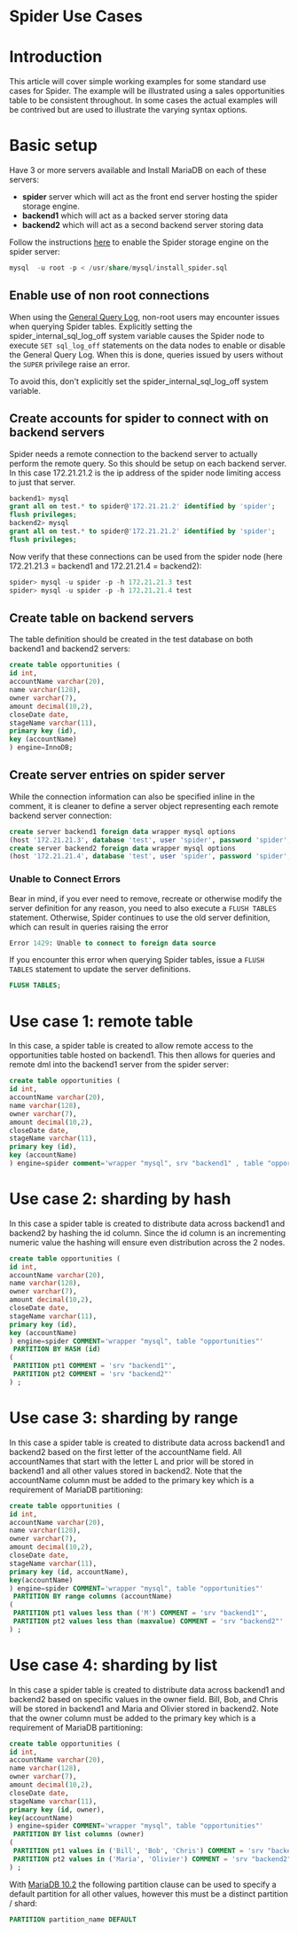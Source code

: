 # Spider Use Cases

# Introduction

This article will cover simple working examples for some standard use cases for Spider.  The example will be illustrated using a sales opportunities table to be consistent throughout. In some cases the actual examples will be contrived but are used to illustrate the varying syntax options.

# Basic setup

Have 3 or more servers available and Install MariaDB on each of these servers:

- <strong>spider</strong> server which will act as the front end server hosting the spider storage engine.
- <strong>backend1</strong> which will act as a backed server storing data
- <strong>backend2</strong> which will act as a second backend server storing data

Follow the instructions [here](/kb/en/spider-storage-engine-overview/#installing) to enable the Spider storage engine on the spider server:

```sql
mysql  -u root -p < /usr/share/mysql/install_spider.sql
```

## Enable use of non root connections

When using the [General Query Log](/mariadb-administration/server-monitoring-logs/general-query-log/), non-root users may encounter issues when querying Spider tables.  Explicitly setting the  <a undefined>spider_internal_sql_log_off</a> system variable causes the Spider node to execute `SET sql_log_off` statements on the data nodes to enable or disable the General Query Log.  When this is done, queries issued by users without the `SUPER` privilege raise an error.

To avoid this, don't explicitly set the <a undefined>spider_internal_sql_log_off</a> system variable.

## Create accounts for spider to connect with on backend servers

Spider needs a remote connection to the backend server to actually perform the remote query. So this should be setup on each backend server. In this case 172.21.21.2 is the ip address of the spider node limiting access to just that server.

```sql
backend1> mysql
grant all on test.* to spider@'172.21.21.2' identified by 'spider';
flush privileges;
backend2> mysql
grant all on test.* to spider@'172.21.21.2' identified by 'spider';
flush privileges;
```

Now verify that these connections can be used from the spider node (here 172.21.21.3 = backend1 and 172.21.21.4 = backend2):

```sql
spider> mysql -u spider -p -h 172.21.21.3 test
spider> mysql -u spider -p -h 172.21.21.4 test
```

## Create table on backend servers

The table definition should be created in the test database on both backend1 and backend2 servers:

```sql
create table opportunities (
id int,
accountName varchar(20),
name varchar(128),
owner varchar(7),
amount decimal(10,2),
closeDate date,
stageName varchar(11),
primary key (id),
key (accountName)
) engine=InnoDB;
```

## Create server entries on spider server

While the connection information can also be specified inline in the comment, it is cleaner to define a server object representing each remote backend server connection:

```sql
create server backend1 foreign data wrapper mysql options 
(host '172.21.21.3', database 'test', user 'spider', password 'spider', port 3306);
create server backend2 foreign data wrapper mysql options 
(host '172.21.21.4', database 'test', user 'spider', password 'spider', port 3306);
```

### Unable to Connect Errors

Bear in mind, if you ever need to remove, recreate or otherwise modify the server definition for any reason, you need to also execute a `FLUSH TABLES` statement.  Otherwise, Spider continues to use the old server definition, which can result in queries raising the error

```sql
Error 1429: Unable to connect to foreign data source
```

If you encounter this error when querying Spider tables, issue a `FLUSH TABLES` statement to update the server definitions.

```sql
FLUSH TABLES;
```

# Use case 1: remote table

In this case, a spider table is created to allow remote access to the opportunities table hosted on backend1. This then allows for queries and remote dml into the backend1 server from the spider server:

```sql
create table opportunities (
id int,
accountName varchar(20),
name varchar(128),
owner varchar(7),
amount decimal(10,2),
closeDate date,
stageName varchar(11),
primary key (id),
key (accountName)
) engine=spider comment='wrapper "mysql", srv "backend1" , table "opportunities"';
```

# Use case 2: sharding by hash

In this case a spider table is created to distribute data across backend1 and backend2 by hashing the id column. Since the id column is an incrementing numeric value the hashing will ensure even distribution across the 2 nodes.

```sql
create table opportunities (
id int,
accountName varchar(20),
name varchar(128),
owner varchar(7),
amount decimal(10,2),
closeDate date,
stageName varchar(11),
primary key (id),
key (accountName)
) engine=spider COMMENT='wrapper "mysql", table "opportunities"'
 PARTITION BY HASH (id)
(
 PARTITION pt1 COMMENT = 'srv "backend1"',
 PARTITION pt2 COMMENT = 'srv "backend2"'
) ;
```

# Use case 3: sharding by range

In this case a spider table is created to distribute data across backend1 and backend2 based on the first letter of the accountName field. All accountNames that start with the letter L and prior will be stored in backend1 and all other values stored in backend2. Note that the accountName column must be added to the primary key which is a requirement of MariaDB partitioning:

```sql
create table opportunities (
id int,
accountName varchar(20),
name varchar(128),
owner varchar(7),
amount decimal(10,2),
closeDate date,
stageName varchar(11),
primary key (id, accountName),
key(accountName)
) engine=spider COMMENT='wrapper "mysql", table "opportunities"'
 PARTITION BY range columns (accountName)
(
 PARTITION pt1 values less than ('M') COMMENT = 'srv "backend1"',
 PARTITION pt2 values less than (maxvalue) COMMENT = 'srv "backend2"'
) ;
```

# Use case 4: sharding by list

In this case a spider table is created to distribute data across backend1 and backend2 based on specific values in the owner field. Bill, Bob, and Chris will be stored in backend1 and Maria and Olivier stored in backend2.  Note that the owner column must be added to the primary key which is a requirement of MariaDB partitioning:

```sql
create table opportunities (
id int,
accountName varchar(20),
name varchar(128),
owner varchar(7),
amount decimal(10,2),
closeDate date,
stageName varchar(11),
primary key (id, owner),
key(accountName)
) engine=spider COMMENT='wrapper "mysql", table "opportunities"'
 PARTITION BY list columns (owner)
(
 PARTITION pt1 values in ('Bill', 'Bob', 'Chris') COMMENT = 'srv "backend1"',
 PARTITION pt2 values in ('Maria', 'Olivier') COMMENT = 'srv "backend2"'
) ;
```

With [MariaDB 10.2](/kb/en/what-is-mariadb-102/) the following partition clause can be used to specify a default partition for all other values, however this must be a distinct partition / shard:

```sql
PARTITION partition_name DEFAULT
```
